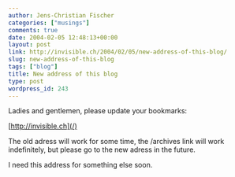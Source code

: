 ```yaml
---
author: Jens-Christian Fischer
categories: ["musings"]
comments: true
date: 2004-02-05 12:48:13+00:00
layout: post
link: http://invisible.ch/2004/02/05/new-address-of-this-blog/
slug: new-address-of-this-blog
tags: ["blog"]
title: New address of this blog
type: post
wordpress_id: 243
---
```


Ladies and gentlemen, please update your bookmarks: 

[http://invisible.ch](/)

The old adress will work for some time, the /archives link will work indefinitely, but please go to the new adress in the future.

I need this address for something else soon.
